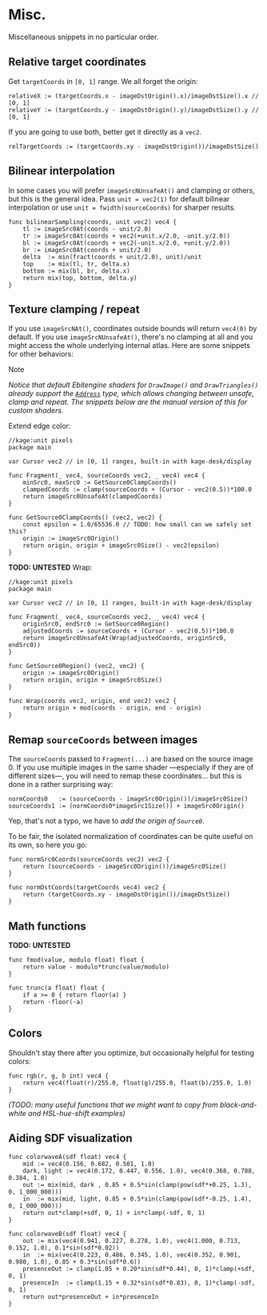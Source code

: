 # Misc.

Miscellaneous snippets in no particular order.

## Relative target coordinates

Get `targetCoords` in `[0, 1]` range. We all forget the origin:
```Golang
relativeX := (targetCoords.x - imageDstOrigin().x)/imageDstSize().x // [0, 1]
relativeY := (targetCoords.y - imageDstOrigin().y)/imageDstSize().y // [0, 1]
```

If you are going to use both, better get it directly as a `vec2`.
```Golang
relTargetCoords := (targetCoords.xy - imageDstOrigin())/imageDstSize()
```

## Bilinear interpolation

In some cases you will prefer `imageSrcNUnsafeAt()` and clamping or others, but this is the general idea.
Pass `unit = vec2(1)` for default bilinear interpolation or use `unit = fwidth(sourceCoords)` for sharper results.
```Golang
func bilinearSampling(coords, unit vec2) vec4 {
	tl := imageSrc0At(coords - unit/2.0)
	tr := imageSrc0At(coords + vec2(+unit.x/2.0, -unit.y/2.0))
	bl := imageSrc0At(coords + vec2(-unit.x/2.0, +unit.y/2.0))
	br := imageSrc0At(coords + unit/2.0)
	delta  := min(fract(coords + unit/2.0), unit)/unit
	top    := mix(tl, tr, delta.x)
	bottom := mix(bl, br, delta.x)
	return mix(top, bottom, delta.y)
}
```

## Texture clamping / repeat

If you use `imageSrcNAt()`, coordinates outside bounds will return `vec4(0)` by default. If you use `imageSrcNUnsafeAt()`, there's no clamping at all and you might access the whole underlying internal atlas. Here are some snippets for other behaviors:

> [!NOTE]
> *Notice that default Ebitengine shaders for `DrawImage()` and `DrawTriangles()` already support the [`Address`](https://pkg.go.dev/github.com/hajimehoshi/ebiten/v2#Address) type, which allows changing between unsafe, clamp and repeat. The snippets below are the manual version of this for custom shaders.*

Extend edge color:
```Golang
//kage:unit pixels
package main

var Cursor vec2 // in [0, 1] ranges, built-in with kage-desk/display

func Fragment(_ vec4, sourceCoords vec2, _ vec4) vec4 {
	minSrc0, maxSrc0 := GetSource0ClampCoords()
	clampedCoords := clamp(sourceCoords + (Cursor - vec2(0.5))*100.0
	return imageSrc0UnsafeAt(clampedCoords)
}

func GetSource0ClampCoords() (vec2, vec2) {
	const epsilon = 1.0/65536.0 // TODO: how small can we safely set this?
	origin := imageSrc0Origin()
	return origin, origin + imageSrc0Size() - vec2(epsilon)
}
```

**TODO: UNTESTED** Wrap:
```Golang
//kage:unit pixels
package main

var Cursor vec2 // in [0, 1] ranges, built-in with kage-desk/display

func Fragment(_ vec4, sourceCoords vec2, _ vec4) vec4 {
	originSrc0, endSrc0 := GetSource0Region()
	adjustedCoords := sourceCoords + (Cursor - vec2(0.5))*100.0
	return imageSrc0UnsafeAt(Wrap(adjustedCoords, originSrc0, endSrc0))
}

func GetSource0Region() (vec2, vec2) {
	origin := imageSrc0Origin()
	return origin, origin + imageSrc0Size()
}

func Wrap(coords vec2, origin, end vec2) vec2 {
	return origin + mod(coords - origin, end - origin)
}
```

## Remap `sourceCoords` between images

The `sourceCoords` passed to `Fragment(...)` are based on the source image 0. If you use multiple images in the same shader —especially if they are of different sizes—, you will need to remap these coordinates... but this is done in a rather surprising way:
```Golang
normCoords0   := (sourceCoords - imageSrc0Origin())/imageSrc0Size()
sourceCoords1 := (normCoords0*imageSrc1Size()) + imageSrc0Origin()
```
Yep, that's not a typo, we have to *add the origin of `Source0`*.

To be fair, the isolated normalization of coordinates can be quite useful on its own, so here you go:
```Golang
func normSrc0Coords(sourceCoords vec2) vec2 {
	return (sourceCoords - imageSrc0Origin())/imageSrc0Size()
}

func normDstCoords(targetCoords vec4) vec2 {
	return (targetCoords.xy - imageDstOrigin())/imageDstSize()
}
```

## Math functions

**TODO: UNTESTED**
```Golang
func fmod(value, modulo float) float {
	return value - modulo*trunc(value/modulo)
}

func trunc(a float) float {
	if a >= 0 { return floor(a) }
	return -floor(-a)
}
```

## Colors

Shouldn't stay there after you optimize, but occasionally helpful for testing colors:
```Golang
func rgb(r, g, b int) vec4 {
	return vec4(float(r)/255.0, float(g)/255.0, float(b)/255.0, 1.0)
}
```
*(TODO: many useful functions that we might want to copy from black-and-white and HSL-hue-shift examples)*

## Aiding SDF visualization

```Golang
func colorwaveA(sdf float) vec4 {
	mid := vec4(0.156, 0.682, 0.501, 1.0)
	dark, light := vec4(0.172, 0.447, 0.556, 1.0), vec4(0.368, 0.788, 0.384, 1.0)
	out := mix(mid, dark , 0.85 + 0.5*sin(clamp(pow(sdf*+0.25, 1.3), 0, 1_000_000)))
	in  := mix(mid, light, 0.85 + 0.5*sin(clamp(pow(sdf*-0.25, 1.4), 0, 1_000_000)))
	return out*clamp(+sdf, 0, 1) + in*clamp(-sdf, 0, 1)
}

func colorwaveB(sdf float) vec4 {
	out := mix(vec4(0.941, 0.227, 0.278, 1.0), vec4(1.000, 0.713, 0.152, 1.0), 0.1*sin(sdf*0.02))
	in  := mix(vec4(0.223, 0.486, 0.345, 1.0), vec4(0.352, 0.901, 0.980, 1.0), 0.85 + 0.3*sin(sdf*0.6))
	presenceOut := clamp(1.05 + 0.20*sin(sdf*0.44), 0, 1)*clamp(+sdf, 0, 1)
	presenceIn  := clamp(1.15 + 0.32*sin(sdf*0.83), 0, 1)*clamp(-sdf, 0, 1)
	return out*presenceOut + in*presenceIn
}
```


